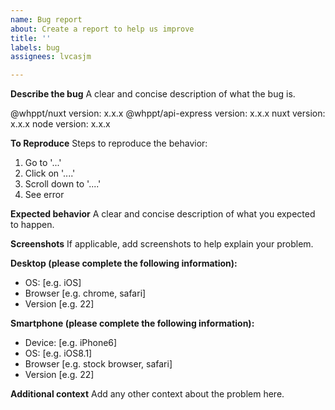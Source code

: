 ```yaml
---
name: Bug report
about: Create a report to help us improve
title: ''
labels: bug
assignees: lvcasjm

---
```


**Describe the bug**
A clear and concise description of what the bug is.

@whppt/nuxt version: x.x.x
@whppt/api-express version: x.x.x
nuxt version: x.x.x
node version: x.x.x

**To Reproduce**
Steps to reproduce the behavior:
1. Go to '...'
2. Click on '....'
3. Scroll down to '....'
4. See error

**Expected behavior**
A clear and concise description of what you expected to happen.

**Screenshots**
If applicable, add screenshots to help explain your problem.

**Desktop (please complete the following information):**
 - OS: [e.g. iOS]
 - Browser [e.g. chrome, safari]
 - Version [e.g. 22]

**Smartphone (please complete the following information):**
 - Device: [e.g. iPhone6]
 - OS: [e.g. iOS8.1]
 - Browser [e.g. stock browser, safari]
 - Version [e.g. 22]

**Additional context**
Add any other context about the problem here.
